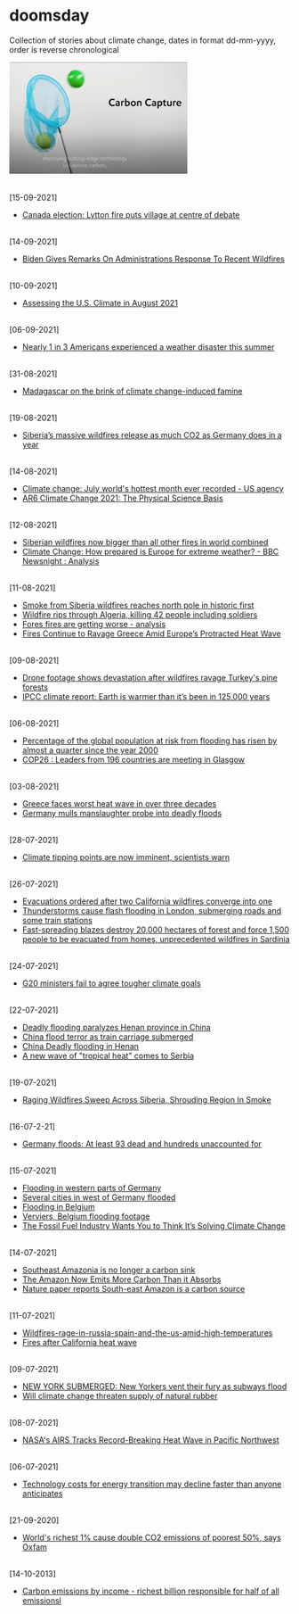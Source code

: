 # doomsday
Collection of stories about climate change, dates in format dd-mm-yyyy, order is reverse chronological

<img src="images/oilOilGlugGlug.png" width="320" height="200">

<br>[15-09-2021]
* [Canada election: Lytton fire puts village at centre of debate](https://www.bbc.com/news/world-us-canada-58549880)

<br>[14-09-2021]
* [Biden Gives Remarks On Administrations Response To Recent Wildfires](https://www.youtube.com/watch?v=ZGe646kBD6I)

<br>[10-09-2021]
* [Assessing the U.S. Climate in August 2021](https://www.ncei.noaa.gov/news/national-climate-202108)

<br>[06-09-2021]
* [Nearly 1 in 3 Americans experienced a weather disaster this summer](https://www.insider.com/1-in-3-americans-experienced-effects-climate-crisis-this-year-2021-9)

<br>[31-08-2021]
* [Madagascar on the brink of climate change-induced famine](https://www.bbc.com/news/world-africa-58303792)

<br>[19-08-2021]
* [Siberia’s massive wildfires release as much CO2 as Germany does in a year](https://www.nationalgeographic.com/environment/article/siberias-massive-wildfires-are-unlocking-extreme-carbon-pollution)

<br>[14-08-2021]
* [Climate change: July world's hottest month ever recorded - US agency](https://www.bbc.com/news/world-us-canada-58208792)
* [AR6 Climate Change 2021: The Physical Science Basis](https://www.ipcc.ch/report/ar6/wg1/#FullReport)

<br>[12-08-2021]
* [Siberian wildfires now bigger than all other fires in world combined](https://www.youtube.com/watch?v=pYe6QIBdTKs)
* [Climate Change: How prepared is Europe for extreme weather? - BBC Newsnight : Analysis](https://www.youtube.com/watch?v=Bdex2J9Q0As)

<br>[11-08-2021]
* [Smoke from Siberia wildfires reaches north pole in historic first](https://www.theguardian.com/world/2021/aug/09/smoke-siberia-wildfires-reaches-north-pole-historic-first)
* [Wildfire rips through Algeria, killing 42 people including soldiers](https://edition.cnn.com/2021/08/11/africa/algeria-wildfires-deaths-intl-hnk/index.html)
* [Fores fires are getting worse - analysis](https://www.bbc.com/news/58159451)
* [Fires Continue to Ravage Greece Amid Europe’s Protracted Heat Wave](https://www.nytimes.com/2021/08/08/world/europe/greece-wildfires.html) 

<br>[09-08-2021]
* [Drone footage shows devastation after wildfires ravage Turkey's pine forests](https://www.reuters.com/world/middle-east/drone-footage-shows-devastation-after-wildfires-ravage-turkeys-pine-forests-2021-08-09/)
* [IPCC climate report: Earth is warmer than it’s been in 125,000 years](https://www.nature.com/articles/d41586-021-02179-1) 

<br>[06-08-2021]
* [Percentage of the global population at risk from flooding has risen by almost a quarter since the year 2000](https://www.bbc.com/news/science-environment-58087479)
* [COP26 : Leaders from 196 countries are meeting in Glasgow](https://www.bbc.com/news/science-environment-56901261)

<br>[03-08-2021]
* [Greece faces worst heat wave in over three decades](https://www.dw.com/en/greece-faces-worst-heat-wave-in-over-three-decades/a-58736438)
* [Germany mulls manslaughter probe into deadly floods](https://www.dw.com/en/germany-mulls-manslaughter-probe-into-deadly-floods/a-58734289)

<br>[28-07-2021]
* [Climate tipping points are now imminent, scientists warn](https://www.dw.com/en/climate-tipping-points-are-now-imminent-scientists-warn/a-58665256)

<br>[26-07-2021]
* [Evacuations ordered after two California wildfires converge into one](https://www.reuters.com/world/us/threat-lightning-storms-add-struggle-contain-large-california-fire-2021-07-25/)
* [Thunderstorms cause flash flooding in London, submerging roads and some train stations](https://edition.cnn.com/2021/07/25/weather/uk-london-floods-transport/index.html)
* [Fast-spreading blazes destroy 20,000 hectares of forest and force 1,500 people to be evacuated from homes, unprecedented wildfires in Sardinia](https://www.theguardian.com/world/2021/jul/26/firefighters-battle-wildfires-raging-across-south-west-sardinia)

<br>[24-07-2021]
* [G20 ministers fail to agree tougher climate goals](https://www.dw.com/en/g20-ministers-fail-to-agree-tougher-climate-goals/a-58620631)

<br>[22-07-2021]
* [Deadly flooding paralyzes Henan province in China](https://www.youtube.com/watch?v=O0qd5UTDa-Q)
* [China flood terror as train carriage submerged](https://www.bbc.com/news/world-asia-china-57920412)
* [China Deadly flooding in Henan](https://www.dw.com/en/china-deadly-flooding-in-henan-in-pictures/g-58584188)
* [A new wave of "tropical heat" comes to Serbia](https://www.b92.net/eng/news/society.php?yyyy=2021&mm=07&dd=22&nav_id=111326)

<br>[19-07-2021]
* [Raging Wildfires Sweep Across Siberia, Shrouding Region In Smoke](https://www.rferl.org/a/russia-wildfires-siberia/31365949.html)

<br>[16-07-2-21]
* [Germany floods: At least 93 dead and hundreds unaccounted for](https://www.bbc.com/news/world-europe-57858829)

<br>[15-07-2021]
* [Flooding in western parts of Germany](https://www.youtube.com/watch?v=H66dq54R9qQ)
* [Several cities in west of Germany flooded](https://www.reddit.com/r/europe/comments/okpxsc/atleast_20_dead_in_flash_floods_in_germany/)
* [Flooding in Belgium](https://www.vrt.be/vrtnws/nl/2021/07/15/liveblog-wateroverlast-donderdag/)
* [Verviers, Belgium flooding footage](https://www.reddit.com/r/europe/comments/okp2ia/apocalypse_in_verviers_this_morning/)
* [The Fossil Fuel Industry Wants You to Think It’s Solving Climate Change](https://www.youtube.com/watch?v=dVHx0_6tNDM)

<br>[14-07-2021]
* [Southeast Amazonia is no longer a carbon sink](https://www.nature.com/articles/d41586-021-01871-6?fbclid=IwAR1lWnOZe4WbxPRwCU0Ilg6YU5XlGPb0j43dotxFIfTB_19fT8WFuS7NTTM)
* [The Amazon Now Emits More Carbon Than it Absorbs](https://time.com/6082313/amazon-carbon-tipping-point/)
* [Nature paper reports South-east Amazon is a carbon source](https://www.nature.com/articles/s41586-021-03629-6)

<br>[11-07-2021]
* [Wildfires-rage-in-russia-spain-and-the-us-amid-high-temperatures](https://www.euronews.com/video/2021/07/10/wildfires-rage-in-russia-spain-and-the-us-amid-high-temperatures)
* [Fires after California heat wave](https://www.youtube.com/watch?v=jPDahkCBP9s)

<br>[09-07-2021]
* [NEW YORK SUBMERGED: New Yorkers vent their fury as subways flood](https://www.youtube.com/watch?v=bi8FEItN6lY)
* [Will climate change threaten supply of natural rubber](https://www.youtube.com/watch?v=p_9XvHBb3nw)

<br>[08-07-2021]
* [NASA's AIRS Tracks Record-Breaking Heat Wave in Pacific Northwest](https://climate.nasa.gov/news/3095/nasas-airs-tracks-record-breaking-heat-wave-in-pacific-northwest/)

<br>[06-07-2021]
* [Technology costs for energy transition may decline faster than anyone anticipates](https://www.pnas.org/content/118/27/e1917165118)

<br>[21-09-2020]
* [World's richest 1% cause double CO2 emissions of poorest 50%, says Oxfam](https://www.theguardian.com/environment/2020/sep/21/worlds-richest-1-cause-double-co2-emissions-of-poorest-50-says-oxfam)

<br>[14-10-2013]
* [Carbon emissions by income - richest billion responsible for half of all emissionsl](https://www.youtube.com/watch?v=grZSxoLPqXI&t=857s)
